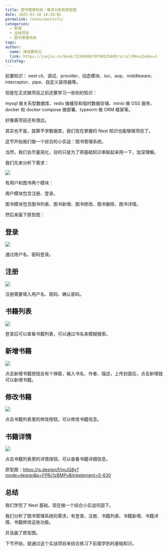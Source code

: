 ```yaml
---
title: 图书管理系统：需求分析和原型图
date: 2025-03-10 14:24:01
permalink: /note/nesttsfx/
categories:
  - 前端
  - 全栈项目
  - 图书管理系统
tags:
author: 
  name: 神说要有光
  link: https://juejin.cn/book/7226988578700525605?scrollMenuIndex=1
titleTag: 
---
```

前置知识： nest cli、调试、provider、动态模块、ioc、aop、middleware、interceptor、pipe、自定义装饰器等。

但是在正式做项目之前还要学习一些别的知识：

mysql 做关系型数据库、redis 做缓存和临时数据存储、minio 做 OSS 服务、docker 和 docker compose 做部署、typeorm 做 ORM 框架等。

好像离项目还有很远。

其实也不是，就算不学数据库，我们现在掌握的 Nest 知识也能够做项目了。

这节开始我们做一个综合的小实战：图书管理系统。

当然，我们会尽量简化，目的只是为了把基础知识串联起来用一下，加深理解。

我们先来分析下需求：

![](https://s2.loli.net/2025/04/03/HZ18kpaiKAbytRn.png)

有用户和图书两个模块：

用户模块包含注册、登录。

图书模块包含图书列表、图书新增、图书修改、图书删除、图书详情。

然后来画下原型图：

## 登录

![](https://s2.loli.net/2025/04/03/vSH41kDjgKuWwsr.png)

通过用户名、密码登录。

## 注册

![](https://s2.loli.net/2025/04/03/Pe4IiNSM5YHWZmR.png)

注册需要填入用户名、密码、确认密码。

## 书籍列表

![](https://s2.loli.net/2025/04/03/PI2GSEd5sBqLycA.png)

登录后可以查看书籍列表，可以通过书名来模糊搜索。

## 新增书籍

![](https://s2.loli.net/2025/04/03/QDqOcd98Nf35StA.png)

点击新增书籍按钮会有个弹窗，输入书名、作者、描述，上传封面后，点击新增就可以新增书籍。

## 修改书籍

![](https://s2.loli.net/2025/04/03/c1RNjvF2ioPX7kJ.png)

点击书籍列表里的修改按钮，可以修改书籍信息。

## 书籍详情

![](https://s2.loli.net/2025/04/03/irzFQNpC5t2MLTq.png)

点击书籍列表里的详情按钮，可以查看书籍详细信息。

原型图：https://js.design/f/jmJQ8y?mode=design&p=FPRc1zBMPx&linkelement=0-630 

## 总结

我们学完了 Nest 基础，现在做一个综合小实战巩固下。

我们分析了图书管理系统的需求，有登录、注册、书籍列表、书籍新增、书籍详情、书籍修改这些功能。

并且画了原型图。

下节开始，就通过这个实战项目来综合练习下前面学到的基础知识。
